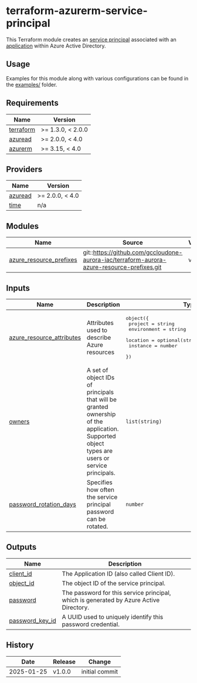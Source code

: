 # terraform-azurerm-service-principal

This Terraform module creates an [service principal](https://registry.terraform.io/providers/hashicorp/azuread/latest/docs/resources/service_principal) associated with an [application](https://registry.terraform.io/providers/hashicorp/azuread/latest/docs/resources/application) within Azure Active Directory.

## Usage

Examples for this module along with various configurations can be found in the [examples/](examples/) folder.

<!-- BEGIN_TF_DOCS -->
## Requirements

| Name | Version |
|------|---------|
| <a name="requirement_terraform"></a> [terraform](#requirement\_terraform) | >= 1.3.0, < 2.0.0 |
| <a name="requirement_azuread"></a> [azuread](#requirement\_azuread) | >= 2.0.0, < 4.0 |
| <a name="requirement_azurerm"></a> [azurerm](#requirement\_azurerm) | >= 3.15, < 4.0 |

## Providers

| Name | Version |
|------|---------|
| <a name="provider_azuread"></a> [azuread](#provider\_azuread) | >= 2.0.0, < 4.0 |
| <a name="provider_time"></a> [time](#provider\_time) | n/a |

## Modules

| Name | Source | Version |
|------|--------|---------|
| <a name="module_azure_resource_prefixes"></a> [azure\_resource\_prefixes](#module\_azure\_resource\_prefixes) | git::https://github.com/gccloudone-aurora-iac/terraform-aurora-azure-resource-prefixes.git | v1.0.0 |

## Inputs

| Name | Description | Type | Default | Required |
|------|-------------|------|---------|:--------:|
| <a name="input_azure_resource_attributes"></a> [azure\_resource\_attributes](#input\_azure\_resource\_attributes) | Attributes used to describe Azure resources | <pre>object({<br>    project     = string<br>    environment = string<br>    location    = optional(string, "Canada Central")<br>    instance    = number<br>  })</pre> | n/a | yes |
| <a name="input_owners"></a> [owners](#input\_owners) | A set of object IDs of principals that will be granted ownership of the application. Supported object types are users or service principals. | `list(string)` | `[]` | no |
| <a name="input_password_rotation_days"></a> [password\_rotation\_days](#input\_password\_rotation\_days) | Specifies how often the service principal password can be rotated. | `number` | `7` | no |

## Outputs

| Name | Description |
|------|-------------|
| <a name="output_client_id"></a> [client\_id](#output\_client\_id) | The Application ID (also called Client ID). |
| <a name="output_object_id"></a> [object\_id](#output\_object\_id) | The object ID of the service principal. |
| <a name="output_password"></a> [password](#output\_password) | The password for this service principal, which is generated by Azure Active Directory. |
| <a name="output_password_key_id"></a> [password\_key\_id](#output\_password\_key\_id) | A UUID used to uniquely identify this password credential. |
<!-- END_TF_DOCS -->

## History

| Date       | Release | Change                                                                              |
| ---------- | ------- | ----------------------------------------------------------------------------------- |
| 2025-01-25 | v1.0.0  | initial commit                                                                      |
